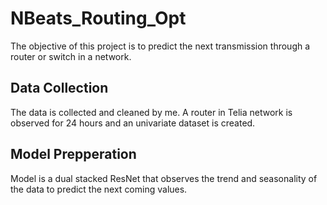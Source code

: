 # NBeats_Routing_Opt

The objective of this project is to predict the next transmission through a router or switch in a network.

## Data Collection
The data is collected and cleaned by me. A router in Telia network is observed for 24 hours and an univariate dataset is created. 

## Model Prepperation

Model is a dual stacked ResNet that observes the trend and seasonality of the data to predict the next coming values.
